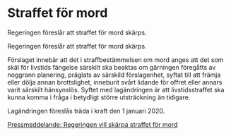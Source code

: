 # Straffet för mord

Regeringen föreslår att straffet för mord skärps.

Regeringen föreslår att straffet för mord skärps.

Förslaget innebär att det i straffbestämmelsen om mord anges att det som skäl för livstids fängelse särskilt ska beaktas om gärningen föregåtts av noggrann planering, präglats av särskild förslagenhet, syftat till att främja eller dölja annan brottslighet, inneburit svårt lidande för offret eller annars varit särskilt hänsynslös. Syftet med lagändringen är att livstidsstraffet ska kunna komma i fråga i betydligt större utsträckning än tidigare.

Lagändringen föreslås träda i kraft den 1 januari 2020.

[Pressmeddelande: Regeringen vill skärpa straffet för mord](/pressmeddelanden/2019/04/regeringen-vill-skarpa-straffet-for-mord/)
